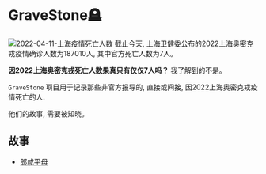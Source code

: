 GraveStone🪦
=======

![2022-04-11-上海疫情死亡人数](https://s3.bmp.ovh/imgs/2022/04/11/3a89f30c6478db0b.png)
截止今天, [上海卫健委](http://wsjkw.sh.gov.cn/xwfb/20220411/f6021ae6ceb04596b4b8cde4c1e5511a.html)公布的2022上海奥密克戎疫情确诊人数为187010人, 其中官方死亡人数为7人。

**因2022上海奥密克戎死亡人数果真只有仅仅7人吗？** 我了解到的不是。

`GraveStone` 项目用于记录那些非官方报导的, 直接或间接, 因2022上海奥密克戎疫情死亡的人.

他们的故事, 需要被知晓。

## 故事
- [郎咸平母](/docs/郎咸平母/people.md)
